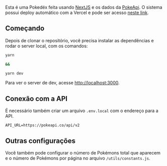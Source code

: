 Esta é uma Pokedéx feita usando [NextJS](https://nextjs.org/) e os dados da [PokeApi](https://pokeapi.co/). O sistema possui deploy automático com a Vercel e pode ser acesso [neste link](https://pokedex-phi-nine.vercel.app/).

## Começando

Depois de clonar o repositório, você precisa instalar as dependências e rodar o server local, com os comandos:

```bash
yarn

&&

yarn dev
```

Para ver o server de dev, acesse [http://localhost:3000](http://localhost:3000).

## Conexão com a API

É necessário também criar um arquivo `.env.local` com o endereço para a API.

```
API_URL=https://pokeapi.co/api/v2
```

## Outras configurações

Você também pode configurar o número de Pokémons total que aparecem e o número de Pokémons por página no arquivo `/utils/constants.js`.
